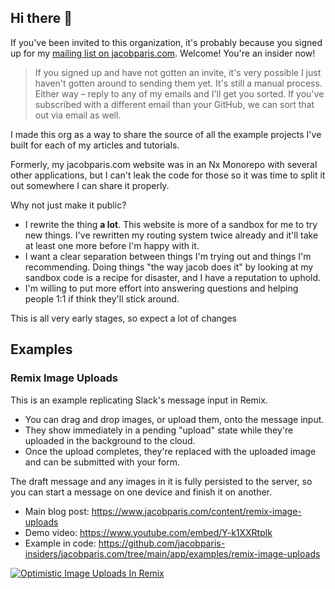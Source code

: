 ## Hi there 👋

If you've been invited to this organization, it's probably because you signed up for my [mailing list on jacobparis.com](https://www.jacobparis.com). Welcome! You're an insider now!

> If you signed up and have not gotten an invite, it's very possible I just haven't gotten around to sending them yet. It's still a manual process. Either way – reply to any of my emails and I'll get you sorted. If you've subscribed with a different email than your GitHub, we can sort that out via email as well.

I made this org as a way to share the source of all the example projects I've built for each of my articles and tutorials.

Formerly, my jacobparis.com website was in an Nx Monorepo with several other applications, but I can't leak the code for those so it was time to split it out somewhere I can share it properly. 

Why not just make it public?
- I rewrite the thing **a lot**. This website is more of a sandbox for me to try new things. I've rewritten my routing system twice already and it'll take at least one more before I'm happy with it.
- I want a clear separation between things I'm trying out and things I'm recommending. Doing things "the way jacob does it" by looking at my sandbox code is a recipe for disaster, and I have a reputation to uphold. 
- I'm willing to put more effort into answering questions and helping people 1:1 if think they'll stick around.

This is all very early stages, so expect a lot of changes 

## Examples

### Remix Image Uploads

This is an example replicating Slack's message input in Remix. 
- You can drag and drop images, or upload them, onto the message input.
- They show immediately in a pending "upload" state while they're uploaded in the background to the cloud. 
- Once the upload completes, they're replaced with the uploaded image and can be submitted with your form.

The draft message and any images in it is fully persisted to the server, so you can start a message on one device and finish it on another.

- Main blog post: https://www.jacobparis.com/content/remix-image-uploads
- Demo video: https://www.youtube.com/embed/Y-k1XXRtplk
- Example in code: https://github.com/jacobparis-insiders/jacobparis.com/tree/main/app/examples/remix-image-uploads

[![Optimistic Image Uploads In Remix](https://img.youtube.com/vi/Y-k1XXRtplk/0.jpg)](https://www.youtube.com/watch?v=Y-k1XXRtplk "Optimistic Image Uploads In Remix")

